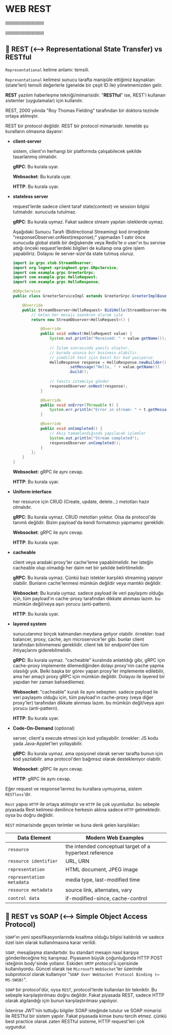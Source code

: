 # WEB REST

IIIIIIIIIIIIIIIIIIIIIIIIIIIIIIII

IIIIIIIIIIIIIIIIIIIIIIIIIIIIIIII

## 📌 REST (⟷ Representational State Transfer) vs RESTful

`Representational` kelime anlamı: temsili.

`Representational` kelimesi sunucu tarafta manipüle ettiğimiz kaynakları (state'leri) temsili değerlerle (genelde bir çeşit ID ile) yönetmemizden gelir.

__REST__ yazılım haberleşme tekniği/mimarisidir. "__RESTful__" ise, REST'i kullanan sistemler (uygulamalar) için kullanılır.

REST, 2000 yılında "Roy Thomas Fielding" tarafından bir doktora tezinde ortaya atılmıştır.

REST bir protocol değildir. REST bir protocol mimarisidir. temelde şu kuralların olmasına dayanır:

- __client-server__

  sistem, client'ın herhangi bir platformda çalışabilecek şekilde tasarlanmış olmalıdır.

  __gRPC__: Bu kurala uyar.

  __Websocket__: Bu kurala uyar.

  __HTTP__: Bu kurala uyar.

- __stateless server__

  request'lerde sadece client taraf state(context) ve session bilgisi tutmalıdır. sunucuda tutulmaz.

  __gRPC__: Bu kurala uymaz. Fakat sadece stream yapılan isteklerde uymaz.

  Aşağıdaki Sunucu Tarafı (Bidirectional Streaming) kod örneğinde "responseObserver.onNext(response);" yapmadan 1 satır önce sunucuda global statik bir değişkende veya Redis'te o user'ın bu servise attığı önceki request'lerdeki bilgileri de kullanıp ona göre işlem yapabiliriz. Dolayısı ile server-size'da state tutmuş oluruz.

  ```java
  import io.grpc.stub.StreamObserver;
  import org.lognet.springboot.grpc.GRpcService;
  import com.example.grpc.GreeterGrpc;
  import com.example.grpc.HelloRequest;
  import com.example.grpc.HelloResponse;

  @GRpcService
  public class GreeterServiceImpl extends GreeterGrpc.GreeterImplBase {

      @Override
      public StreamObserver<HelloRequest> BidiHello(StreamObserver<HelloResponse> responseObserver) {
          // Gelen her mesajı asenkron olarak işle
          return new StreamObserver<HelloRequest>() {

              @Override
              public void onNext(HelloRequest value) {
                  System.out.println("Received: " + value.getName());
                  
                  // İşlem sonrasında yanıtı oluştur.
                  // burada uzunca bir business olabilir.
                  // şimdilik test için basit bir kod yazıyoruz.
                  HelloResponse response = HelloResponse.newBuilder()
                          .setMessage("Hello, " + value.getName())
                          .build();
                  
                  // Yanıtı istemciye gönder
                  responseObserver.onNext(response);
              }

              @Override
              public void onError(Throwable t) {
                  System.err.println("Error in stream: " + t.getMessage());
              }

              @Override
              public void onCompleted() {
                  // Akış tamamlandığında yapılacak işlemler
                  System.out.println("Stream completed");
                  responseObserver.onCompleted();
              }
          };
      }
  }
  ```

  __Websocket__: gRPC ile aynı cevap.

  __HTTP__: Bu kurala uyar.

- __Uniform interface__

  her resource için CRUD (Create, update, delete...) metotları hazır olmalıdır.

  __gRPC__: Bu kurala uymaz. CRUD metotları yoktur. Olsa da protocol'de tanımlı değildir. Bizim payload'da kendi formatımızı yapmamız gereklidir.

  __Websocket__: gRPC ile aynı cevap.

  __HTTP__: Bu kurala uyar.

- __cacheable__

  client veya aradaki proxy'ler cache'leme yapabilmelidir. her isteğin cacheable olup olmadığı her daim net bir şekilde belirtilmelidir.

  __gRPC__: Bu kurala uymaz. Çünkü bazı istekler karşılıklı streaming yapıyor olabilir. Bunların cache'lenmesi mümkün değildir veya mantıklı değildir.

  __Websocket__: Bu kurala uymaz. sadece payload ile veri paylaşımı olduğu için, tüm payload'ın cache-proxy tarafından dikkate alınması lazım. bu mümkün değil/veya aşırı yorucu (anti-pattern).

  __HTTP__: Bu kurala uyar.

- __layered system__

  sunucularımız birçok katmandan meydana geliyor olabilir. örnekler: load balancer, proxy, cache, ayrı microservice'ler gibi. bunlar client tarafından bilinmemesi gereklidir. client tek bir endpoint'den tüm ihtiyaçlarını giderebilmelidir.

  __gRPC__: Bu kurala uymaz. "cacheable" kuralında anlatıldığı gibi, gRPC için cache-proxy implemente dilemediğinden dolayı proxy'nin cache yapma olasılığı yok. Belki başka bir görev yapan proxy'ler implemente edilebilir, ama her amaçlı proxy gRPC için mümkün değildir. Dolayısı ile layered bir yapıdan her zaman bahsedilemez.

  __Websocket__: "cacheable" kuralı ile aynı sebepten. sadece payload ile veri paylaşımı olduğu için, tüm payload'ın cache-proxy (veya diğer proxy'ler) tarafından dikkate alınması lazım. bu mümkün değil/veya aşırı yorucu (anti-pattern).

  __HTTP__: Bu kurala uyar.

- __Code-On-Demand__ (optional)

  server, client'a execute etmesi için kod yollayabilir. örnekler: JS kodu yada Java-Applet'leri yollayabilir.

  __gRPC__: Bu kurala uymaz. ama opsiyonel olarak server tarafta bunun için kod yazılabilir. ama protocol'den bağımsız olarak destekleniyor olabilir.

  __Websocket__: gRPC ile aynı cevap.

  __HTTP__: gRPC ile aynı cevap.

Eğer request ve response'larımız bu kurallara uymuyorsa, sistem `RESTless`'dır.

`Rest` yapısı `HTTP` ile ortaya atılmıştır ve `HTTP` ile çok uyumludur. bu sebeple piyasada Rest kelimesi denilince herkesin aklına sadece `HTTP` gelmektedir. oysa bu doğru değildir.

`REST` mimarisinde geçen terimler ve buna denk gelen karşılıkları:

| Data Element              | Modern Web Examples                                     |
|---------------------------|---------------------------------------------------------|
| `resource`                | the intended conceptual target of a hypertext reference |
| `resource identifier`     | URL, URN                                                |
| `representation`          | HTML document, JPEG image                               |
| `representation metadata` | media type, last-modified time                          |
| `resource metadata`       | source link, alternates, vary                           |
| `control data`            | if-modified-since, cache-control                        |

## 📌 REST vs SOAP (⟷ Simple Object Access Protocol)

`SOAP`'ın yeni spesifikasyonlarında kısaltma olduğu bilgisi kaldırıldı ve sadece özel isim olarak kullanılmasına karar verildi.

`SOAP`, mesajlaşma standartıdır. bu standart mesajın nasıl karşıya gönderileceğine hiç karışmaz. Piyasanın büyük çoğunluğunda HTTP POST isteğinin body'sinde yollanır. Eskiden `SMTP` protocol'ü içerisinde kullanılıyordu. Güncel olarak ise `Microsoft` `WebSocket`'ler üzerinde subprotocol olarak kullanıyor "`SOAP Over WebSocket Protocol Binding (⟷  MS-SWSB)`".

`SOAP` bir protocol'dür, oysa `REST`, protocol'lerde kullanılan bir tekniktir. Bu sebeple karşılaştırılması doğru değildir. Fakat piyasada REST, sadece HTTP olarak algılandığı için bunun karşılaştırılması yapılıyor.

İstenirse JWT'nin tuttuğu bilgiler SOAP isteğinde tutulur ve SOAP mimarisi ile RESTful bir sistem yapılır. Fakat piyasada kimse bunu tercih etmez. çünkü best practice olarak zaten RESTful sisteme, HTTP request'leri çok uygundur.
